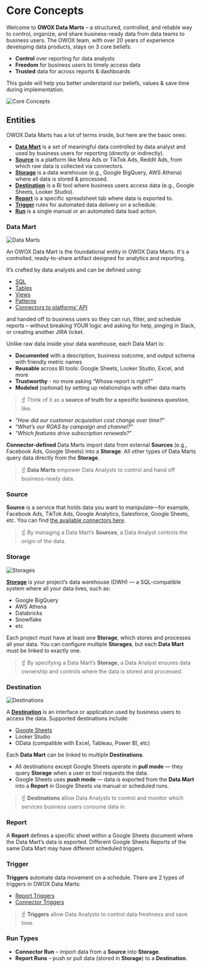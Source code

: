 # Core Concepts

Welcome to **OWOX Data Marts** – a structured, controlled, and reliable way to control, organize, and share business-ready data from data teams to business users.
The OWOX team, with over 20 years of experience developing data products, stays on 3 core beliefs:

- **Control** over reporting for data analysts
- **Freedom** for business users to timely access data
- **Trusted** data for across reports & dashboards

This guide will help you better understand our beliefs, values & save time during implementation.

![Core Concepts](../res/core-concepts.svg)

## Entities

OWOX Data Marts has a lot of terms inside, but here are the basic ones:

- [**Data Mart**](#data-mart) is a set of meaningful data controlled by data analyst and used by business users for reporting (directly or indirectly).
- [**Source**](#source) is a platform like Meta Ads or TikTok Ads, Reddit Ads, from which raw data is collected via connectors.
- [**Storage**](#storage) is a data warehouse (e.g., Google BigQuery, AWS Athena) where all data is stored & processed.
- [**Destination**](#destination) is a BI tool where business users access data (e.g., Google Sheets, Looker Studio).
- [**Report**](#report) is a specific spreadsheet tab where data is exported to.
- [**Trigger**](#trigger) rules for automated data delivery on a schedule.
- [**Run**](#run-types) is a single manual or an automated data load action.

### Data Mart

![Data Marts](../res/screens/data-marts-table.png)

An OWOX Data Mart is the foundational entity in OWOX Data Marts. It's a controlled, ready-to-share artifact designed for analytics and reporting.

It’s crafted by data analysts and can be defined using:

- [SQL](setup-guide/sql-data-mart.md)
- [Tables](setup-guide/table-data-mart.md)
- [Views](setup-guide/view-data-mart.md)
- [Patterns](setup-guide/pattern-data-mart.md)
- [Connectors to platforms’ API](setup-guide/connector-data-mart.md)

and handed off to business users so they can run, filter, and schedule reports – without breaking YOUR logic and asking for help, pinging in Slack, or creating another JIRA ticket.

Unlike raw data inside your data warehouse, each Data Mart is:

- **Documented** with a description, business outcome, and output schema with friendly metric names
- **Reusable** across BI tools: Google Sheets, Looker Studio, Excel, and more
- **Trustworthy** - no more asking “Whose report is right?”
- **Modeled** (optional) by setting up relationships with other data marts

> ☝️ Think of it as a **source of truth for a specific business question**, like:

- “_How did our customer acquisition cost change over time?_”
- “_What’s our ROAS by campaign and channel?_”
- “_Which features drive subscription renewals?_”

**Connector-defined** Data Marts import data from external **Sources** (e.g., Facebook Ads, Google Sheets) into a **Storage**.
All other types of Data Marts query data directly from the **Storage**.

> ☝️ **Data Marts** empower Data Analysts to control and hand off business-ready data.

### Source

**Source** is a service that holds data you want to manipulate—for example, Facebook Ads, TikTok Ads, Google Analytics, Salesforce, Google Sheets, etc. You can find [the available connectors here](https://docs.owox.com/#data-sources).

> ☝️ By managing a Data Mart’s **Sources**, a Data Analyst controls the origin of the data.

### Storage

![Storages](../res/screens/storages-table.png)

[**Storage**](../storages/manage-storages.md) is your project’s data warehouse (DWH) — a SQL-compatible system where all your data lives, such as:

- Google BigQuery
- AWS Athena
- Databricks
- Snowflake
- etc

Each project must have at least one **Storage**, which stores and processes all your data.
You can configure multiple **Storages**, but each **Data Mart** must be linked to exactly one.

> ☝️ By specifying a Data Mart’s **Storage**, a Data Analyst ensures data ownership and controls where the data is stored and processed.

### Destination

![Destinations](../res/screens/destinations-table.png)

A [**Destination**](../destinations/manage-destinations.md) is an interface or application used by business users to access the data. Supported destinations include:

- [Google Sheets](../destinations/supported-destinations/google-spreadsheets.md)
- Looker Studio
- OData (compatible with Excel, Tableau, Power BI, etc)

Each **Data Mart** can be linked to multiple **Destinations**.

- All destinations except Google Sheets operate in **pull mode** — they query **Storage** when a user or tool requests the data.  
- Google Sheets uses **push mode** — data is exported from the **Data Mart** into a **Report** in Google Sheets via manual or scheduled runs.

> ☝️ **Destinations** allow Data Analysts to control and monitor which services business users consume data in.

### Report

A **Report** defines a specific sheet within a Google Sheets document where the Data Mart’s data is exported.
Different Google Sheets Reports of the same Data Mart may have different scheduled triggers.

### Trigger

**Triggers** automate data movement on a schedule. There are 2 types of triggers in OWOX Data Marts:

- [Report Triggers](setup-guide/report-triggers.md)
- [Connector Triggers](setup-guide/connector-triggers.md)

> ☝️ **Triggers** allow Data Analysts to control data freshness and save time.

### Run Types

- **Connector Run** – import data from a **Source** into **Storage**.  
- **Report Runs** – push or pull data (stored in **Storage**) to a **Destination**.
